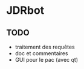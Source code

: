 # JDRbot
 
TODO
----
 - traitement des requêtes
 - doc et commentaires
 - GUI pour le pac (avec qt)
